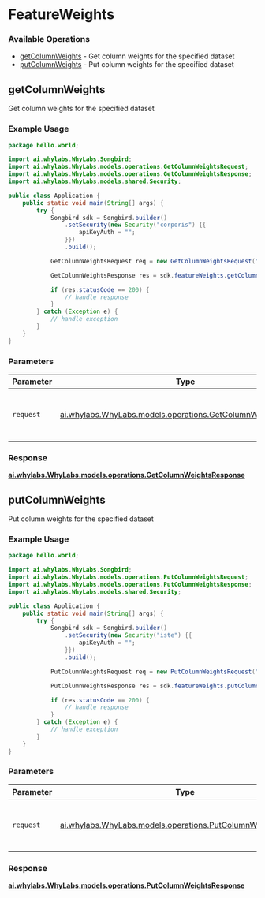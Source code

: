 # FeatureWeights

### Available Operations

* [getColumnWeights](#getcolumnweights) - Get column weights for the specified dataset
* [putColumnWeights](#putcolumnweights) - Put column weights for the specified dataset

## getColumnWeights

Get column weights for the specified dataset

### Example Usage

```java
package hello.world;

import ai.whylabs.WhyLabs.Songbird;
import ai.whylabs.WhyLabs.models.operations.GetColumnWeightsRequest;
import ai.whylabs.WhyLabs.models.operations.GetColumnWeightsResponse;
import ai.whylabs.WhyLabs.models.shared.Security;

public class Application {
    public static void main(String[] args) {
        try {
            Songbird sdk = Songbird.builder()
                .setSecurity(new Security("corporis") {{
                    apiKeyAuth = "";
                }})
                .build();

            GetColumnWeightsRequest req = new GetColumnWeightsRequest("model-123", "org-123");            

            GetColumnWeightsResponse res = sdk.featureWeights.getColumnWeights(req);

            if (res.statusCode == 200) {
                // handle response
            }
        } catch (Exception e) {
            // handle exception
        }
    }
}
```

### Parameters

| Parameter                                                                                                          | Type                                                                                                               | Required                                                                                                           | Description                                                                                                        |
| ------------------------------------------------------------------------------------------------------------------ | ------------------------------------------------------------------------------------------------------------------ | ------------------------------------------------------------------------------------------------------------------ | ------------------------------------------------------------------------------------------------------------------ |
| `request`                                                                                                          | [ai.whylabs.WhyLabs.models.operations.GetColumnWeightsRequest](../../models/operations/GetColumnWeightsRequest.md) | :heavy_check_mark:                                                                                                 | The request object to use for the request.                                                                         |


### Response

**[ai.whylabs.WhyLabs.models.operations.GetColumnWeightsResponse](../../models/operations/GetColumnWeightsResponse.md)**


## putColumnWeights

Put column weights for the specified dataset

### Example Usage

```java
package hello.world;

import ai.whylabs.WhyLabs.Songbird;
import ai.whylabs.WhyLabs.models.operations.PutColumnWeightsRequest;
import ai.whylabs.WhyLabs.models.operations.PutColumnWeightsResponse;
import ai.whylabs.WhyLabs.models.shared.Security;

public class Application {
    public static void main(String[] args) {
        try {
            Songbird sdk = Songbird.builder()
                .setSecurity(new Security("iste") {{
                    apiKeyAuth = "";
                }})
                .build();

            PutColumnWeightsRequest req = new PutColumnWeightsRequest("iure", "model-123", "org-123");            

            PutColumnWeightsResponse res = sdk.featureWeights.putColumnWeights(req);

            if (res.statusCode == 200) {
                // handle response
            }
        } catch (Exception e) {
            // handle exception
        }
    }
}
```

### Parameters

| Parameter                                                                                                          | Type                                                                                                               | Required                                                                                                           | Description                                                                                                        |
| ------------------------------------------------------------------------------------------------------------------ | ------------------------------------------------------------------------------------------------------------------ | ------------------------------------------------------------------------------------------------------------------ | ------------------------------------------------------------------------------------------------------------------ |
| `request`                                                                                                          | [ai.whylabs.WhyLabs.models.operations.PutColumnWeightsRequest](../../models/operations/PutColumnWeightsRequest.md) | :heavy_check_mark:                                                                                                 | The request object to use for the request.                                                                         |


### Response

**[ai.whylabs.WhyLabs.models.operations.PutColumnWeightsResponse](../../models/operations/PutColumnWeightsResponse.md)**

